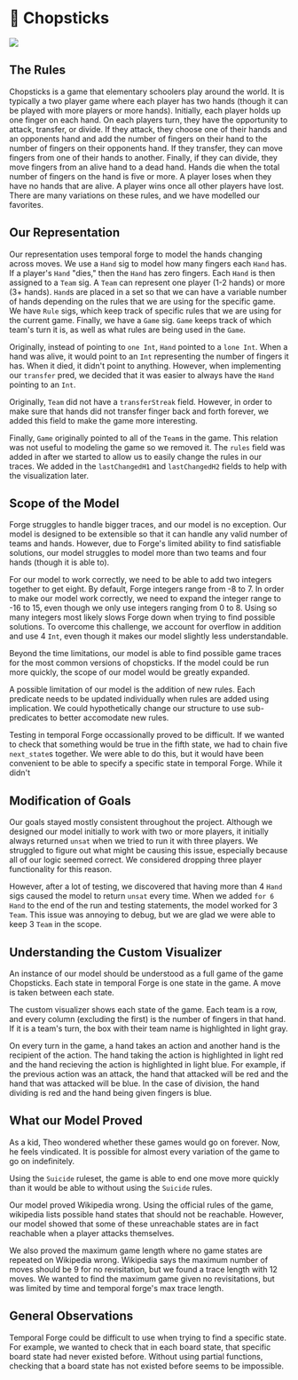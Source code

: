# 🥢️ Chopsticks

![](https://www.wikihow.com/images/thumb/b/bb/Play-Chopsticks-Step-3-Version-3.jpg/aid144890-v4-728px-Play-Chopsticks-Step-3-Version-3.jpg.webp)

## The Rules
Chopsticks is a game that elementary schoolers play around the world. It is typically a two player game where each player has two hands (though it can be played with more players or more hands). Initially, each player holds up one finger on each hand. On each players turn, they have the opportunity to attack, transfer, or divide. If they attack, they choose one of their hands and an opponents hand and add the number of fingers on their hand to the number of fingers on their opponents hand. If they transfer, they can move fingers from one of their hands to another. Finally, if they can divide, they move fingers from an alive hand to a dead hand. Hands die when the total number of fingers on the hand is five or more. A player loses when they have no hands that are alive. A player wins once all other players have lost. There are many variations on these rules, and we have modelled our favorites.

## Our Representation
Our representation uses temporal forge to model the hands changing across moves. We use a `Hand` sig to model how many fingers each `Hand` has. If a player's `Hand` "dies," then the `Hand` has zero fingers. Each `Hand` is then assigned to a `Team` sig. A `Team` can represent one player (1-2 hands) or more (3+ hands). `Hand`s are placed in a set so that we can have a variable number of hands depending on the rules that we are using for the specific game. We have `Rule` sigs, which keep track of specific rules that we are using for the current game. Finally, we have a `Game` sig. `Game` keeps track of which team's turn it is, as well as what rules are being used in the `Game`.

Originally, instead of pointing to `one Int`, `Hand` pointed to a `lone Int`. When a hand was alive, it would point to an `Int` representing the number of fingers it has. When it died, it didn't point to anything. However, when implementing our `transfer` pred, we decided that it was easier to always have the `Hand` pointing to an `Int`.

Originally, `Team` did not have a `transferStreak` field. However, in order to make sure that hands did not transfer finger back and forth forever, we added this field to make the game more interesting.

Finally, `Game` originally pointed to all of the `Team`s in the game. This relation was not useful to modeling the game so we removed it. The `rules` field was added in after we started to allow us to easily change the rules in our traces. We added in the `lastChangedH1` and `lastChangedH2` fields to help with the visualization later.

## Scope of the Model
Forge struggles to handle bigger traces, and our model is no exception. Our model is designed to be extensible so that it can handle any valid number of teams and hands. However, due to Forge's limited ability to find satisfiable solutions, our model struggles to model more than two teams and four hands (though it is able to). 

For our model to work correctly, we need to be able to add two integers together to get eight. By default, Forge integers range from -8 to 7. In order to make our model work correctly, we need to expand the integer range to -16 to 15, even though we only use integers ranging from 0 to 8. Using so many integers most likely slows Forge down when trying to find possible solutions. To overcome this challenge, we account for overflow in addition and use 4 `Int`, even though it makes our model slightly less understandable.

Beyond the time limitations, our model is able to find possible game traces for the most common versions of chopsticks. If the model could be run more quickly, the scope of our model would be greatly expanded.

A possible limitation of our model is the addition of new rules. Each predicate needs to be updated individually when rules are added using implication. We could hypothetically change our structure to use sub-predicates to better accomodate new rules.

Testing in temporal Forge occassionally proved to be difficult. If we wanted to check that something would be true in the fifth state, we had to chain five `next_state`s together. We were able to do this, but it would have been convenient to be able to specify a specific state in temporal Forge. While it didn't 

## Modification of Goals
Our goals stayed mostly consistent throughout the project. Although we designed our model initially to work with two or more players, it initially always returned `unsat` when we tried to run it with three players. We struggled to figure out what might be causing this issue, especially because all of our logic seemed correct. We considered dropping three player functionality for this reason.

However, after a lot of testing, we discovered that having more than 4 `Hand` sigs caused the model to return `unsat` every time. When we added `for 6 Hand` to the end of the run and testing statements, the model worked for 3 `Team`. This issue was annoying to debug, but we are glad we were able to keep 3 `Team` in the scope.

## Understanding the Custom Visualizer
An instance of our model should be understood as a full game of the game Chopsticks. Each state in temporal Forge is one state in the game. A move is taken between each state.

The custom visualizer shows each state of the game. Each team is a row, and every column (excluding the first) is the number of fingers in that hand. If it is a team's turn, the box with their team name is highlighted in light gray. 

On every turn in the game, a hand takes an action and another hand is the recipient of the action. The hand taking the action is highlighted in light red and the hand recieving the action is highlighted in light blue. For example, if the previous action was an attack, the hand that attacked will be red and the hand that was attacked will be blue. In the case of division, the hand dividing is red and the hand being given fingers is blue.

## What our Model Proved
As a kid, Theo wondered whether these games would go on forever. Now, he feels vindicated. It is possible for almost every variation of the game to go on indefinitely.

Using the `Suicide` ruleset, the game is able to end one move more quickly than it would be able to without using the `Suicide` rules.

Our model proved Wikipedia wrong. Using the official rules of the game, wikipedia lists possible hand states that should not be reachable. However, our model showed that some of these unreachable states are in fact reachable when a player attacks themselves. 

We also proved the maximum game length where no game states are repeated on Wikipedia wrong. Wikipedia says the maximum number of moves should be 9 for no revisitation, but we found a trace length with 12 moves. We wanted to find the maximum game given no revisitations, but was limited by time and temporal forge's max trace length.

## General Observations
Temporal Forge could be difficult to use when trying to find a specific state. For example, we wanted to check that in each board state, that specific board state had never existed before. Without using partial functions, checking that a board state has not existed before seems to be impossible.